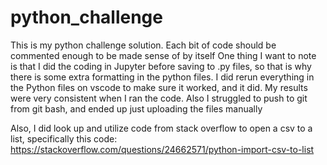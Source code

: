 # python_challenge
This is my python challenge solution. Each bit of code should be commented enough to be made sense of by itself
One thing I want to note is that I did the coding in Jupyter before saving to .py files, so that is why there is some extra formatting in the python files. I did rerun everything
in the Python files on vscode to make sure it worked, and it did. My results were very consistent when I ran the code.
Also I struggled to push to git from git bash, and ended up just uploading the files manually

Also, I did look up and utilize code from stack overflow to open a csv to a list, specifically this code: https://stackoverflow.com/questions/24662571/python-import-csv-to-list
